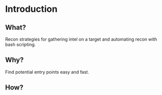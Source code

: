 # Introduction

## What?

Recon strategies for gathering intel on a target and automating recon with bash scripting.

## Why?

Find potential entry points easy and fast.

## How?

